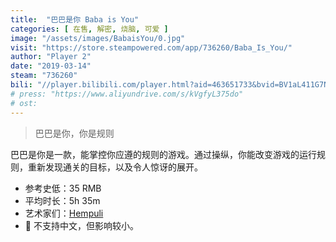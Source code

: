 ```yaml
---
title:  "巴巴是你 Baba is You"
categories: [ 在售, 解密, 烧脑, 可爱 ]
image: "/assets/images/BabaisYou/0.jpg"
visit: "https://store.steampowered.com/app/736260/Baba_Is_You/"
author: "Player 2"
date: "2019-03-14"
steam: "736260"
bili: "//player.bilibili.com/player.html?aid=463651733&bvid=BV1aL411G7NF&cid=427749669&page=1"
# press: "https://www.aliyundrive.com/s/kVgfyL375do"
# ost:
---
```


> 巴巴是你，你是规则

巴巴是你是一款，能掌控你应遵的规则的游戏。通过操纵，你能改变游戏的运行规则，重新发现通关的目标，以及令人惊讶的展开。

- 参考史低：35 RMB
- 平均时长：5h 35m
- 艺术家们：[Hempuli](https://www.hempuli.com/)
- 🚨 不支持中文，但影响较小。
